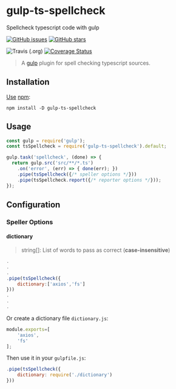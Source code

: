 # gulp-ts-spellcheck
Spellcheck typescript code with gulp

[![GitHub issues](https://img.shields.io/github/issues/srfrnk/gulp-ts-spellcheck.svg)](https://github.com/srfrnk/gulp-ts-spellcheck/issues)
[![GitHub stars](https://img.shields.io/github/stars/srfrnk/gulp-ts-spellcheck.svg)](https://github.com/srfrnk/gulp-ts-spellcheck/stargazers)

![Travis (.org)](https://img.shields.io/travis/srfrnk/gulp-ts-spellcheck.svg)
[![Coverage Status](https://img.shields.io/coveralls/srfrnk/gulp-ts-spellcheck.svg)](https://coveralls.io/github/srfrnk/gulp-ts-spellcheck)

> A [gulp](https://gulpjs.com/) plugin for spell checking typescript sources.

## Installation

[Use](https://docs.npmjs.com/cli/install) [npm](https://docs.npmjs.com/getting-started/what-is-npm):

```
npm install -D gulp-ts-spellcheck
```

## Usage

```javascript
const gulp = require('gulp');
const tsSpellcheck = require('gulp-ts-spellcheck').default;

gulp.task('spellcheck', (done) => {
  return gulp.src('src/**/*.ts')
    .on('error', (err) => { done(err); })
    .pipe(tsSpellcheck({/* speller options */}))
    .pipe(tsSpellcheck.report({/* reporter options */}));
});
```

## Configuration

### Speller Options

#### dictionary
> string[]: List of words to pass as correct (**case-insensitive**)
```javascript
.
.
.
.pipe(tsSpellcheck({
    dictionary:['axios','fs']
}))
.
.
.
```

Or create a dictionary file `dictionary.js`:
```javascript
module.exports=[
    'axios',
    'fs'
];
```

Then use it in your `gulpfile.js`:
```javascript
.pipe(tsSpellcheck({
    dictionary: require('./dictionary')
}))
```
